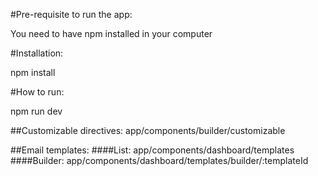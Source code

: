 #Pre-requisite to run the app:

You need to have npm installed in your computer

#Installation:

npm install

#How to run:

npm run dev


##Customizable directives: app/components/builder/customizable

##Email templates:
####List: app/components/dashboard/templates
####Builder: app/components/dashboard/templates/builder/:templateId

